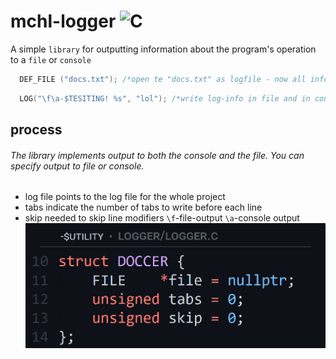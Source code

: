 # mchl-logger ![C](https://img.shields.io/badge/c-%2300599C.svg?style=for-the-badge&logo=c&logoColor=white)
A simple `library` for outputting information about the program's operation to a `file` or `console`
```C
  DEF_FILE ("docs.txt"); /*open te "docs.txt" as logfile - now all info can be placed in this file*/
```
```C
  LOG("\f\a-$TESITING! %s", "lol"); /*write log-info in file and in console*/
```
## process
###### The library implements output to both the console and the file. You can specify output to file or console. 
- log file points to the log file for the whole project
- tabs indicate the number of tabs to write before each line
- skip needed to skip line modifiers `\f`-file-output `\a`-console output
![c](https://raw.githubusercontent.com/Mchl-krpch/mchl-logger/main/img/logger.jpg)
